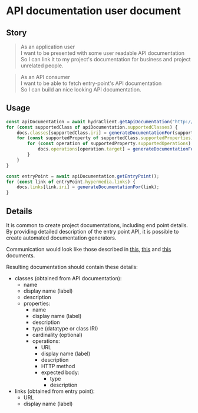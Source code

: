 # API documentation user document

## Story

> As an application user<br>
>I want to be presented with some user readable API documentation<br>
>So I can link it to my project's documentation for business and project
unrelated people.

<!-- -->

> As an API consumer<br>
> I want to be able to fetch entry-point's API documentation<br>
> So I can build an nice looking API documentation.


## Usage

```typescript
const apiDocumentation = await hydraClient.getApiDocumentation("http://temp.uri/");
for (const supportedClass of apiDocumentation.supportedClasses) {
    docs.classes[supportedClass.iri] = generateDocumentationFor(supportedClass);
    for (const supportedProperty of supportedClass.supportedProperties) {
        for (const operation of supportedProperty.supportedOperations) {
            docs.operations[operation.target] = generateDocumentationFor(operation);
        }
    }
}

const entryPoint = await apiDocumentation.getEntryPoint();
for (const link of entryPoint.hypermedia.links) {
    docs.links[link.iri] = generateDocumentationFor(link);
}
```


## Details

It is common to create project documentations, including end point details.
By providing detailed description of the entry point API, it is possible to 
create automated documentation generators.

Communication would look like those described in [this](./1.entry-point.md), 
[this](./2.api-documentation.md) and [this](./2.1.api-documentation-data-structures.md)
documents.

Resulting documentation should contain these details:
- classes (obtained from API documentation):
  - name
  - display name (label)
  - description
  - properties:
    - name
    - display name (label)
    - description
    - type (datatype or class IRI)
    - cardinality (optional)
    - operations:
      - URL
      - display name (label)
      - description
      - HTTP method
      - expected body:
        - type
        - description
- links (obtained from entry point):
  - URL
  - display name (label)
